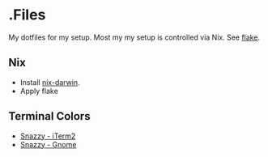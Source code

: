 # .Files

My dotfiles for my setup. Most my my setup is controlled via Nix. See [flake](/nix/flake.nix).

## Nix

* Install [nix-darwin](https://github.com/LnL7/nix-darwin).
* Apply flake

## Terminal Colors

* [Snazzy - iTerm2](https://github.com/sindresorhus/iterm2-snazzy)
* [Snazzy - Gnome](https://github.com/LukasKalbertodt/gnome-snazzy)
